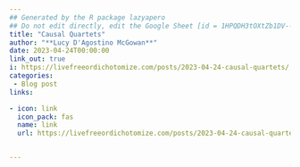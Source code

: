 ```yaml
---
## Generated by the R package lazyapero
## Do not edit directly, edit the Google Sheet [id = 1HPQDH3tOXtZb1DV--8wR9CKAzUz5aywWc2vM3OQ5SrU]
title: "Causal Quartets"
author: "**Lucy D'Agostino McGowan**"
date: 2023-04-24T00:00:00
link_out: true
i: https://livefreeordichotomize.com/posts/2023-04-24-causal-quartets/
categories:
 - Blog post
links:

- icon: link
  icon_pack: fas
  name: link
  url: https://livefreeordichotomize.com/posts/2023-04-24-causal-quartets/


---
```




